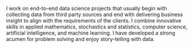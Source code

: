 I work on end-to-end data science projects that usually begin with collecting data from third party sources and end with delivering business insight to align with the requirements of the clients. I combine innovative skills in applied mathematics, stochastics and statistics, computer science, artificial intelligence, and machine learning. I have developed a strong acumen for problem solving and enjoy story-telling with data.